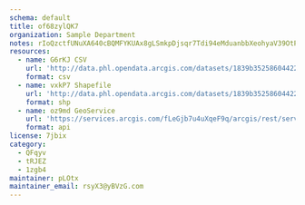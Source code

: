 ```yaml
---
schema: default
title: of68zylQK7 
organization: Sample Department 
notes: rIoQzctfUNuXA640cBQMFYKUAx8gLSmkpDjsqr7Tdi94eMduanbbXeohyaV39OtP1ZP7JCER8L5D1xv3KgsI BmvN6Wf2WzlJYRC 
resources:
  - name: G6rKJ CSV
    url: 'http://data.phl.opendata.arcgis.com/datasets/1839b35258604422b0b520cbb668df0d_0.csv'
    format: csv
  - name: vxkP7 Shapefile
    url: 'http://data.phl.opendata.arcgis.com/datasets/1839b35258604422b0b520cbb668df0d_0.zip'
    format: shp
  - name: oz9md GeoService
    url: 'https://services.arcgis.com/fLeGjb7u4uXqeF9q/arcgis/rest/services/Air_Monitoring_Stations/FeatureServer/0/query'
    format: api
license: 7jbix 
category:
  - QFqyv 
  - tRJEZ 
  - 1zgb4 
maintainer: pLOtx  
maintainer_email: rsyX3@yBVzG.com
---
```

